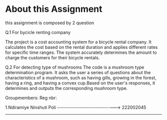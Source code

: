 # About this Assignment
this assignment is composed by 2 question 

Q.1 For bycicle renting company

The project is a cost accounting system for a bicycle rental company. 
It calculates the cost based on the rental duration and applies different rates for specific time ranges. 
The system accurately determines the amount to charge the customers for their bicycle rentals.

Q.2 For detecting type of mushrooms
The code is a mushroom type determination program. It asks the user a 
series of questions about the characteristics of a mushroom, such as having gills, growing in the forest, 
having a ring, and having a convex cup.Based on the user's responses,
it determines and outputs the corresponding mushroom type.


Groupmembers:                                    Reg nbr:
 
 1.Ndiramiye Ninshuti Poli -----------------------------> 222002045
 
 ------------------------------------------------------------------------------------------------------------------------------------------------------------
